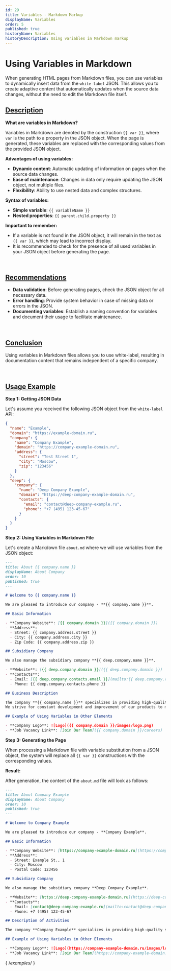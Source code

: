 ```yaml
---
id: 29
title: Variables - Markdown Markup
displayName: Variables
order: 5
published: true
historyName: Variables
historyDescription: Using variables in Markdown markup
---
```


# Using Variables in Markdown

When generating HTML pages from Markdown files, you can use variables to dynamically insert data from the `white-label` JSON.
This allows you to create adaptive content that automatically updates when the source data changes, without the need to edit
the Markdown file itself.

## [Description](description)

**What are variables in Markdown?**

Variables in Markdown are denoted by the construction `{{ var }}`, where `var` is the path to a property in the JSON object. When the page is generated,
these variables are replaced with the corresponding values from the provided JSON object.

**Advantages of using variables:**

- **Dynamic content**: Automatic updating of information on pages when the source data changes.
- **Ease of maintenance**: Changes in data only require updating the JSON object, not multiple files.
- **Flexibility**: Ability to use nested data and complex structures.

**Syntax of variables:**

- **Simple variable**: `{{ variableName }}`
- **Nested properties**: `{{ parent.child.property }}`

**Important to remember:**

- If a variable is not found in the JSON object, it will remain in the text as `{{ var }}`, which may lead to incorrect display.
- It is recommended to check for the presence of all used variables in your JSON object before generating the page.

<br/>

## [Recommendations](recommendations)

- **Data validation**: Before generating pages, check the JSON object for all necessary data.
- **Error handling**: Provide system behavior in case of missing data or errors in the JSON.
- **Documenting variables**: Establish a naming convention for variables and document their usage to facilitate maintenance.

<br/>

## [Conclusion](conclusion)

Using variables in Markdown files allows you to use white-label, resulting in documentation content that remains
independent of a specific company.

<br/>

## [Usage Example](example)

**Step 1: Getting JSON Data**

Let's assume you received the following JSON object from the `white-label` API:

```json
{
  "name": "Example",
  "domain": "https://example-domain.ru",
  "company": {
    "name": "Company Example",
    "domain": "https://company-example-domain.ru",
    "address": {
      "street": "Test Street 1",
      "city": "Moscow",
      "zip": "123456"
    }
  },
  "deep": {
    "company": {
      "name": "Deep Company Example",
      "domain": "https://deep-company-example-domain.ru",
      "contacts": {
        "email": "contact@deep-company-example.ru",
        "phone": "+7 (495) 123-45-67"
      }
    }
  }
}
```

**Step 2: Using Variables in Markdown File**

Let's create a Markdown file `about.md` where we will use variables from the JSON object:

```md
---
title: About {{ company.name }}
displayName: About Company
order: 10
published: true
---

# Welcome to {{ company.name }}

We are pleased to introduce our company - **{{ company.name }}**.

## Basic Information

- **Company Website**: [{{ company.domain }}]({{ company.domain }})
- **Address**:
  - Street: {{ company.address.street }}
  - City: {{ company.address.city }}
  - Zip Code: {{ company.address.zip }}

## Subsidiary Company

We also manage the subsidiary company **{{ deep.company.name }}**.

- **Website**: [{{ deep.company.domain }}]({{ deep.company.domain }})
- **Contacts**:
  - Email: [{{ deep.company.contacts.email }}](mailto:{{ deep.company.contacts.email }})
  - Phone: {{ deep.company.contacts.phone }}

## Business Description

The company **{{ company.name }}** specializes in providing high-quality services in the field of information technology.
We strive for constant development and improvement of our products to meet the needs of our customers.

## Example of Using Variables in Other Elements

- **Company Logo**: ![Logo]({{ company.domain }}/images/logo.png)
- **Job Vacancy Link**: [Join Our Team]({{ company.domain }}/careers)
```

**Step 3: Generating the Page**

When processing a Markdown file with variable substitution from a JSON object, the system will replace all `{{ var }}` constructions with the corresponding values.

**Result:**

After generation, the content of the `about.md` file will look as follows:

```md
---
title: About Company Example
displayName: About Company
order: 10
published: true
---

# Welcome to Company Example

We are pleased to introduce our company - **Company Example**.

## Basic Information

- **Company Website**: [https://company-example-domain.ru](https://company-example-domain.ru)
- **Address**:
  - Street: Example St., 1
  - City: Moscow
  - Postal Code: 123456

## Subsidiary Company

We also manage the subsidiary company **Deep Company Example**.

- **Website**: [https://deep-company-example-domain.ru](https://deep-company-example-domain.ru)
- **Contacts**:
  - Email: [contact@deep-company-example.ru](mailto:contact@deep-company-example.ru)
  - Phone: +7 (495) 123-45-67

## Description of Activities

The company **Company Example** specializes in providing high-quality services in the field of information technology. We strive for constant development and improvement of our products to meet the needs of our clients.

## Example of Using Variables in Other Elements

- **Company Logo**: ![Logo](https://company-example-domain.ru/images/logo.png)
- **Job Vacancy Link**: [Join Our Team](https://company-example-domain.ru/careers)
```

{ /_examples_/ }
